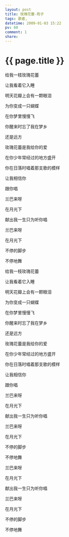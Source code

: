 ```yaml
---
layout: post
title: 玫瑰花蕾-筠子
tags: 歌者,
datetime: 2009-01-03 15:22
pv: 60
comment: 1
share: 
---
```


{{ page.title }}
================

 <p>给我一枝玫瑰花蕾</p><p>让我看着它入睡</p><p>明天花瓣上会有一颗眼泪</p><p>为你变成一只蝴蝶</p><p>在你梦里慢慢飞</p><p>你醒来时忘了我在梦乡</p><p>还是远方</p><p>玫瑰花蕾是我给你的爱</p><p>在你少年常经过的地方盛开</p><p>你在日落时唱着那支歌的模样</p><p>让我相信你</p><p>跟你唱</p><p>兰巴来呀</p><p>在月光下</p><p>献出我一生只为听你唱</p><p>兰巴来呀</p><p>在月光下</p><p>不停的脚步</p><p>不停地舞</p><p> </p><p> </p><p> </p><p>给我一枝玫瑰花蕾</p><p>让我看着它入睡</p><p>明天花瓣上会有一颗眼泪</p><p>为你变成一只蝴蝶</p><p>在你梦里慢慢飞</p><p>你醒来时忘了我在梦乡</p><p>还是远方</p><p>玫瑰花蕾是我给你的爱</p><p>在你少年常经过的地方盛开</p><p>你在日落时唱着那支歌的模样</p><p>让我相信你</p><p>跟你唱</p><p>兰巴来呀</p><p>在月光下</p><p>献出我一生只为听你唱</p><p>兰巴来呀</p><p>在月光下</p><p>不停的脚步</p><p>不停地舞</p><p>兰巴来呀</p><p>在月光下</p><p>献出我一生只为听你唱</p><p>兰巴来呀</p><p>在月光下</p><p>不停的脚步</p><p>不停地舞</p> 

